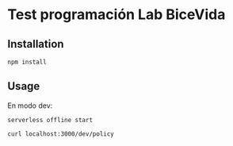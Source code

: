 Test programación Lab BiceVida
==============================

Installation
------------

```
npm install
```

Usage
-----

En modo dev:

```
serverless offline start
```

```
curl localhost:3000/dev/policy
```

